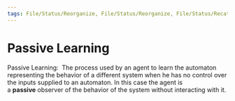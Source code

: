 ```yaml
---
tags: File/Status/Reorganize, File/Status/Reorganize, File/Status/Recategorize, File/Status/Summarize, File/Status/Structuralize
---
```


# Passive Learning

Passive Learning:  The process used by an agent to learn the automaton representing the behavior of a different system when he has no control over the inputs supplied to an automaton. In this case the agent is a **passive** observer of the behavior of the system without interacting with it.